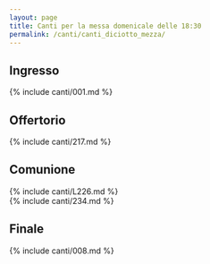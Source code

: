 ```yaml
---
layout: page
title: Canti per la messa domenicale delle 18:30
permalink: /canti/canti_diciotto_mezza/
---
```


## Ingresso
{% include canti/001.md %}     

## Offertorio
{% include canti/217.md %}   

## Comunione   
{% include canti/L226.md %}   
{% include canti/234.md %}      

## Finale
{% include canti/008.md %}   
